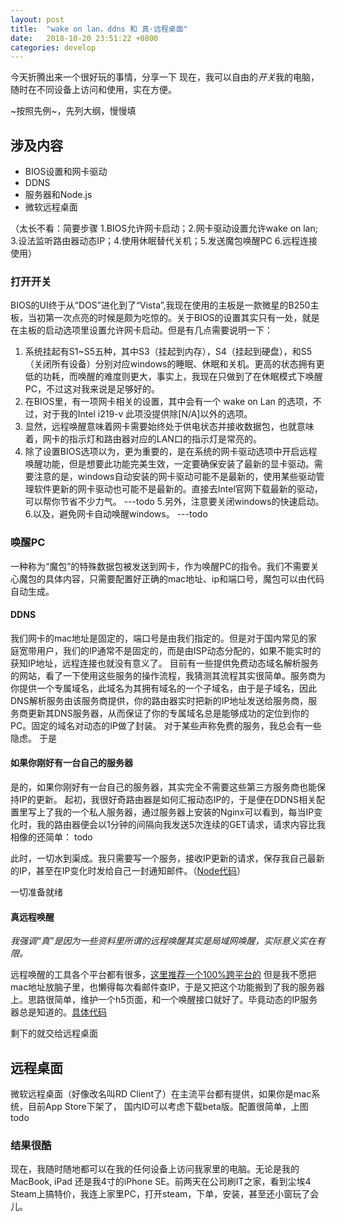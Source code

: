 ```yaml
---
layout: post
title:  "wake on lan，ddns 和 真·远程桌面"
date:   2018-10-20 23:51:22 +0800
categories: develop
---
```


今天折腾出来一个很好玩的事情，分享一下
现在，我可以自由的*开关*我的电脑，随时在不同设备上访问和使用，实在方便。

~按照先例~，先列大纲，慢慢填

## 涉及内容

* BIOS设置和网卡驱动
* DDNS
* 服务器和Node.js
* 微软远程桌面

（太长不看：简要步骤 1.BIOS允许网卡启动；2.网卡驱动设置允许wake on lan; 3.设法监听路由器动态IP；4.使用休眠替代关机；5.发送魔包唤醒PC 6.远程连接使用）

### 打开开关

BIOS的UI终于从“DOS”进化到了“Vista”,我现在使用的主板是一款微星的B250主板，当初第一次点亮的时候是颇为吃惊的。关于BIOS的设置其实只有一处，就是在主板的启动选项里设置允许网卡启动。但是有几点需要说明一下：
1. 系统挂起有S1~S5五种，其中S3（挂起到内存），S4（挂起到硬盘），和S5（关闭所有设备）分别对应windows的睡眠、休眠和关机。更高的状态拥有更低的功耗，而唤醒的难度则更大，事实上，我现在只做到了在休眠模式下唤醒PC，不过这对我来说是足够好的。
2. 在BIOS里，有一项网卡相关的设置，其中会有一个 wake on Lan 的选项，不过，对于我的Intel i219-v 此项没提供除[N/A]以外的选项。
3. 显然，远程唤醒意味着网卡需要始终处于供电状态并接收数据包，也就意味着，网卡的指示灯和路由器对应的LAN口的指示灯是常亮的。
4. 除了设置BIOS选项以为，更为重要的，是在系统的网卡驱动选项中开启远程唤醒功能，但是想要此功能完美生效，一定要确保安装了最新的显卡驱动。需要注意的是，windows自动安装的网卡驱动可能不是最新的，使用某些驱动管理软件更新的网卡驱动也可能不是最新的。直接去Intel官网下载最新的驱动，可以帮你节省不少力气。
 ---todo
5.另外，注意要关闭windows的快速启动。
6.以及，避免网卡自动唤醒windows。
---todo


### 唤醒PC

一种称为“魔包”的特殊数据包被发送到网卡，作为唤醒PC的指令。我们不需要关心魔包的具体内容，只需要配置好正确的mac地址、ip和端口号，魔包可以由代码自动生成。
#### DDNS

我们网卡的mac地址是固定的，端口号是由我们指定的。但是对于国内常见的家庭宽带用户，我们的IP通常不是固定的，而是由ISP动态分配的，如果不能实时的获知IP地址，远程连接也就没有意义了。
目前有一些提供免费动态域名解析服务的网站，看了一下使用这些服务的操作流程，我猜测其流程其实很简单。服务商为你提供一个专属域名，此域名为其拥有域名的一个子域名，由于是子域名，因此DNS解析服务由该服务商提供，你的路由器实时把新的IP地址发送给服务商，服务商更新其DNS服务器，从而保证了你的专属域名总是能够成功的定位到你的PC。固定的域名对动态的IP做了封装。 对于某些声称免费的服务，我总会有一些隐虑。
于是
#### 如果你刚好有一台自己的服务器 ####
是的，如果你刚好有一台自己的服务器，其实完全不需要这些第三方服务商也能保持IP的更新。
起初，我很好奇路由器是如何汇报动态IP的，于是便在DDNS相关配置里写上了我的一个私人服务器，通过服务器上安装的Nginx可以看到，每当IP变化时，我的路由器便会以1分钟的间隔向我发送5次连续的GET请求，请求内容比我相像的还简单：
todo

此时，一切水到渠成。我只需要写一个服务，接收IP更新的请求，保存我自己最新的IP，甚至在IP变化时发给自己一封通知邮件。（[Node代码](todo)）

一切准备就绪

#### 真远程唤醒

*我强调“真”是因为一些资料里所谓的远程唤醒其实是局域网唤醒，实际意义实在有限。*

远程唤醒的工具各个平台都有很多，[这里推荐一个100%跨平台的](https://www.depicus.com/wake-on-lan/woli)
但是我不愿把mac地址放脑子里，也懒得每次看邮件查IP，于是又把这个功能搬到了我的服务器上。思路很简单，维护一个h5页面，和一个唤醒接口就好了。毕竟动态的IP服务器总是知道的。[具体代码](todo)


剩下的就交给远程桌面

## 远程桌面

微软远程桌面（好像改名叫RD Client了）在主流平台都有提供，如果你是mac系统，目前App Store下架了， 国内ID可以考虑下载beta版。配置很简单，上图
todo


### 结果很酷

现在，我随时随地都可以在我的任何设备上访问我家里的电脑。无论是我的 MacBook, iPad 还是我4寸的iPhone SE。前两天在公司刷IT之家，看到尘埃4 Steam上搞特价，我连上家里PC，打开steam，下单，安装，甚至还小窗玩了会儿。
